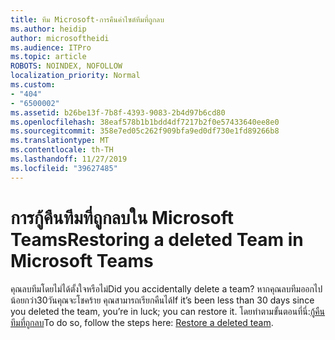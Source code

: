 ```yaml
---
title: ทีม Microsoft-การคืนค่าไซต์ทีมที่ถูกลบ
ms.author: heidip
author: microsoftheidi
ms.audience: ITPro
ms.topic: article
ROBOTS: NOINDEX, NOFOLLOW
localization_priority: Normal
ms.custom:
- "404"
- "6500002"
ms.assetid: b26be13f-7b8f-4393-9083-2b4d97b6cd80
ms.openlocfilehash: 38eaf578b1b1bdd4df7217b2f0e57433640ee8e0
ms.sourcegitcommit: 358e7ed05c262f909bfa9ed0df730e1fd89266b8
ms.translationtype: MT
ms.contentlocale: th-TH
ms.lasthandoff: 11/27/2019
ms.locfileid: "39627485"
---
```

# <a name="restoring-a-deleted-team-in-microsoft-teams"></a><span data-ttu-id="c2b4a-102">การกู้คืนทีมที่ถูกลบใน Microsoft Teams</span><span class="sxs-lookup"><span data-stu-id="c2b4a-102">Restoring a deleted Team in Microsoft Teams</span></span>

<span data-ttu-id="c2b4a-103">คุณลบทีมโดยไม่ได้ตั้งใจหรือไม่</span><span class="sxs-lookup"><span data-stu-id="c2b4a-103">Did you accidentally delete a team?</span></span> <span data-ttu-id="c2b4a-104">หากคุณลบทีมออกไปน้อยกว่า30วันคุณจะโชคร้าย คุณสามารถเรียกคืนได้</span><span class="sxs-lookup"><span data-stu-id="c2b4a-104">If it’s been less than 30 days since you deleted the team, you’re in luck; you can restore it.</span></span> <span data-ttu-id="c2b4a-105">โดยทำตามขั้นตอนที่นี่:[กู้คืนทีมที่ถูกลบ](https://docs.microsoft.com/microsoftteams/archive-or-delete-a-team#restore-a-deleted-team)</span><span class="sxs-lookup"><span data-stu-id="c2b4a-105">To do so, follow the steps here: [Restore a deleted team](https://docs.microsoft.com/microsoftteams/archive-or-delete-a-team#restore-a-deleted-team).</span></span>
